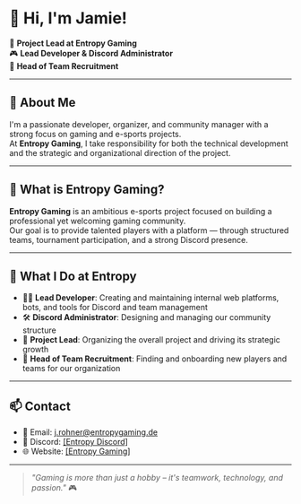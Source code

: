 # 👋 Hi, I'm Jamie!

🚀 **Project Lead at Entropy Gaming**  
🎮 **Lead Developer & Discord Administrator**  
🤝 **Head of Team Recruitment**

---

## 🧠 About Me

I'm a passionate developer, organizer, and community manager with a strong focus on gaming and e-sports projects.  
At **Entropy Gaming**, I take responsibility for both the technical development and the strategic and organizational direction of the project.

---

## 🎯 What is Entropy Gaming?

**Entropy Gaming** is an ambitious e-sports project focused on building a professional yet welcoming gaming community.  
Our goal is to provide talented players with a platform — through structured teams, tournament participation, and a strong Discord presence.

---

## 🔧 What I Do at Entropy

- 👨‍💻 **Lead Developer**: Creating and maintaining internal web platforms, bots, and tools for Discord and team management  
- 🛠️ **Discord Administrator**: Designing and managing our community structure  
- 🧩 **Project Lead**: Organizing the overall project and driving its strategic growth  
- 📣 **Head of Team Recruitment**: Finding and onboarding new players and teams for our organization

---

## 📫 Contact

- 📧 Email: j.rohner@entropygaming.de  
- 💬 Discord: [[Entropy Discord]](https://discord.gg/entropygaming)  
- 🌐 Website: [[Entropy Gaming]](https://entropygaming.de/)

---

> _"Gaming is more than just a hobby – it's teamwork, technology, and passion."_ 🎮
